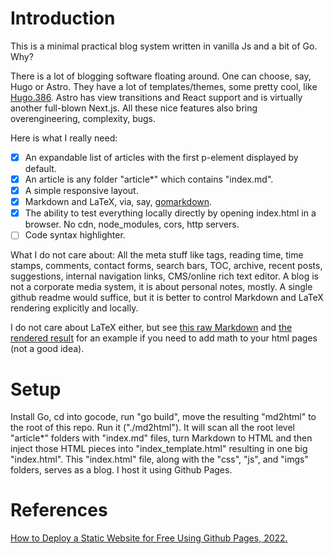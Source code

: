 # Introduction

This is a minimal practical blog system written in vanilla Js and a bit of Go. Why? 

There is a lot of blogging software floating around. One can choose, say, Hugo or Astro. They have a lot of templates/themes, some pretty cool, like [Hugo.386](https://themes.gohugo.io/themes/hugo.386/). Astro has view transitions and React support and is virtually another full-blown Next.js. All these nice features also bring overengineering, complexity, bugs.

Here is what I really need: 

- [x] An expandable list of articles with the first p-element displayed by default. 
- [x] An article is any folder "article*" which contains "index.md". 
- [x] A simple responsive layout.
- [x] Markdown and LaTeX, via, say, [gomarkdown](https://github.com/gomarkdown/markdown).
- [x] The ability to test everything locally directly by opening index.html in a browser. No cdn, node_modules, cors, http servers.
- [ ] Code syntax highlighter. 

What I do not care about: All the meta stuff like tags, reading time, time stamps, comments, contact forms, search bars, TOC, archive, recent posts, suggestions, internal navigation links, CMS/online rich text editor. A blog is not a corporate media system, it is about personal notes, mostly. A single github readme would suffice, but it is better to control Markdown and LaTeX rendering explicitly and locally.

I do not care about LaTeX either, but see [this raw Markdown](https://raw.githubusercontent.com/aabbtree77/aabbtree77.github.io/main/shankland/shankland.md) and [the rendered result](https://github.com/aabbtree77/aabbtree77.github.io/blob/main/shankland/shankland.md) for an example if you need to add math to your html pages (not a good idea).

# Setup

Install Go, cd into gocode, run "go build", move the resulting "md2html" to the root of this repo. Run it ("./md2html"). It will scan all the root level "article*" folders with "index.md" files, turn Markdown to HTML and then inject those HTML pieces into "index_template.html" resulting in one big "index.html". This "index.html" file, along with the "css", "js", and "imgs" folders, serves as a blog. I host it using Github Pages.

# References

[How to Deploy a Static Website for Free Using Github Pages, 2022.](https://medium.com/flycode/how-to-deploy-a-static-website-for-free-using-github-pages-8eddc194853b)

